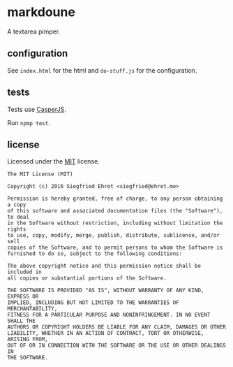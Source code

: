 # markdoune

A textarea pimper.

## configuration

See `index.html` for the html and `do-stuff.js` for the configuration.

## tests

Tests use [CasperJS](http://casperjs.org/).

Run `npmp test`.

## license

Licensed under the [MIT](http://opensource.org/licenses/MIT) license.

```
The MIT License (MIT)

Copyright (c) 2016 Siegfried Ehret <siegfried@ehret.me>

Permission is hereby granted, free of charge, to any person obtaining a copy
of this software and associated documentation files (the "Software"), to deal
in the Software without restriction, including without limitation the rights
to use, copy, modify, merge, publish, distribute, sublicense, and/or sell
copies of the Software, and to permit persons to whom the Software is
furnished to do so, subject to the following conditions:

The above copyright notice and this permission notice shall be included in
all copies or substantial portions of the Software.

THE SOFTWARE IS PROVIDED "AS IS", WITHOUT WARRANTY OF ANY KIND, EXPRESS OR
IMPLIED, INCLUDING BUT NOT LIMITED TO THE WARRANTIES OF MERCHANTABILITY,
FITNESS FOR A PARTICULAR PURPOSE AND NONINFRINGEMENT. IN NO EVENT SHALL THE
AUTHORS OR COPYRIGHT HOLDERS BE LIABLE FOR ANY CLAIM, DAMAGES OR OTHER
LIABILITY, WHETHER IN AN ACTION OF CONTRACT, TORT OR OTHERWISE, ARISING FROM,
OUT OF OR IN CONNECTION WITH THE SOFTWARE OR THE USE OR OTHER DEALINGS IN
THE SOFTWARE.
```
